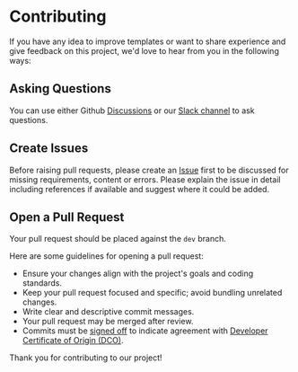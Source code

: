 # Contributing

If you have any idea to improve templates or want to share experience and give feedback on this project, we'd love to hear from you in the following ways:

## Asking Questions

You can use either Github [Discussions](https://github.com/OWASP/www-project-asvs-security-evaluation-templates-with-nuclei/discussions) or our [Slack channel](https://owasp.slack.com/archives/C052939BZ43) to ask questions.

## Create Issues

Before raising pull requests, please create an [Issue](https://github.com/OWASP/www-project-asvs-security-evaluation-templates-with-nuclei/issues) first to be discussed for missing requirements, content or errors. Please explain the issue in detail including references if available and suggest where it could be added.

## Open a Pull Request

Your pull request should be placed against the `dev` branch.

Here are some guidelines for opening a pull request:

- Ensure your changes align with the project's goals and coding standards.
- Keep your pull request focused and specific; avoid bundling unrelated changes.
- Write clear and descriptive commit messages.
- Your pull request may be merged after review.
- Commits must be [signed off](https://git-scm.com/docs/git-commit#Documentation/git-commit.txt--s) to indicate agreement with [Developer Certificate of Origin (DCO)](https://developercertificate.org/).

Thank you for contributing to our project!
